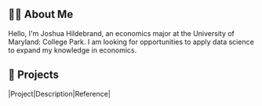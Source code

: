 
## 👨‍🎓 About Me
Hello, I'm Joshua Hildebrand, an economics major at the University of Maryland: College Park. I am looking for opportunities to apply data science to expand my knowledge in economics.

## 🎯 Projects

|Project|Description|Reference|


